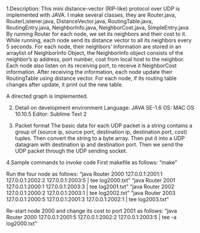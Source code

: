 1.Description:
This mini distance-vector (RIP-like) protocol over UDP is implemented with JAVA.
I make several classes, they are Router.java, RouterListener.java, DistanceVector.java, RoutingTable.java, RoutingEntry.java, NeighborInfo.java, NeighborCost.java, SimpleEntry.java
By running Router for each node, we set its neighbors and their cost to it.
While running, each node send its distance vector to all its neighbors every 5 seconds. 
For each node, their neighbors’ information are stored in an arraylist of NeighborInfo Object, the NeighborInfo object consists of the neighbor’s ip address, port number, cost from local host to the neighbor.
Each node also listen on its receiving port, to receive it NeighborCost information. After receiving the information, each node update their RoutingTable using distance vector.
For each node, if its routing table changes after update, it print out the new table.

A directed graph is implemented.

2. Detail on development environment
Language: JAVA SE-1.6
OS: MAC OS 10.10.5
Editor: Sublime Text 2

3. Packet format
The basic data for each UDP packet is a string contains a group of (source ip, source port, destination ip, destination port, cost) tuples.
Then convert the string to a byte array. Then put it into a UDP datagram with destination ip and destination port.
Then we send the UDP packet through the UDP sending socket.

4.Sample commands to invoke code
First makefile as follows:
“make”

Run the four node as follows:
“java Router 2000 127.0.0.1:2001:1 127.0.0.1:2002:2 127.0.0.1:2003:5 | tee log2000.txt”
“java Router 2001 127.0.0.1:2000:1 127.0.0.1:2003:3 | tee log2001.txt”
“java Router 2002 127.0.0.1:2000:2 127.0.0.1:2003:1 | tee log2002.txt”
“java Router 2003 127.0.0.1:2000:5 127.0.0.1:2001:3 127.0.0.1:2002:1 | tee log2003.txt”

Re-start node 2000 and change its cost to port 2001 as follows:
“java Router 2000 127.0.0.1:2001:5 127.0.0.1:2002:2 127.0.0.1:2003:5 | tee -a log2000.txt”
